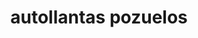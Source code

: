 ---
title: "autollantas pozuelos"
url: /puerto-la-cruz/autollantas-pozuelos/
shop: Autowerkstatt
---